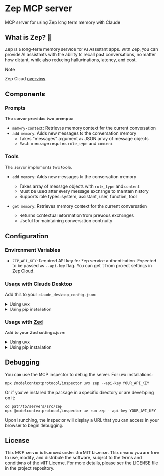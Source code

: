 # Zep MCP server

MCP server for using Zep long term memory with Claude

## What is Zep? 💬
Zep is a long-term memory service for AI Assistant apps. With Zep, you can provide AI assistants with the ability to recall past conversations, no matter how distant, while also reducing hallucinations, latency, and cost.

> [!NOTE]
> Zep Cloud [overview](https://help.getzep.com/concepts)

## Components

### Prompts

The server provides two prompts:
- `memory-context`: Retrieves memory context for the current conversation
- `add-memory`: Adds new messages to the conversation memory
  - Takes "messages" argument as JSON array of message objects
  - Each message requires `role_type` and `content`

### Tools

The server implements two tools:
- `add-memory`: Adds new messages to the conversation memory
  - Takes array of message objects with `role_type` and `content`
  - Must be used after every message exchange to maintain history
  - Supports role types: system, assistant, user, function, tool
  
- `get-memory`: Retrieves memory context for the current conversation
  - Returns contextual information from previous exchanges
  - Useful for maintaining conversation continuity

## Configuration

### Environment Variables

- `ZEP_API_KEY`: Required API key for Zep service authentication. Expected to be passed as `--api-key` flag. You can get it from project settings in Zep Cloud.

### Usage with Claude Desktop

Add this to your `claude_desktop_config.json`:

<details>
<summary>Using uvx</summary>

```json
"mcpServers": {
  "zep": {
    "command": "uvx",
    "args": ["zep", "--api-key", "YOUR_API_KEY"]
  }
}
```
</details>

<details>
<summary>Using pip installation</summary>

```json
"mcpServers": {
  "zep": {
    "command": "python",
    "args": ["-m", "zep", "--api-key", "YOUR_API_KEY"]
  }
}
```
</details>

### Usage with [Zed](https://github.com/zed-industries/zed)

Add to your Zed settings.json:

<details>
<summary>Using uvx</summary>

```json
"context_servers": [
  "zep": {
    "command": "uvx",
    "args": ["zep", "--api-key", "YOUR_API_KEY"]
  }
],
```
</details>

<details>
<summary>Using pip installation</summary>

```json
"context_servers": {
  "zep": {
    "command": "python",
    "args": ["-m", "zep", "--api-key", "YOUR_API_KEY"]
  }
},
```
</details>

## Debugging

You can use the MCP inspector to debug the server. For uvx installations:

```
npx @modelcontextprotocol/inspector uvx zep --api-key YOUR_API_KEY
```

Or if you've installed the package in a specific directory or are developing on it:

```
cd path/to/servers/src/zep
npx @modelcontextprotocol/inspector uv run zep --api-key YOUR_API_KEY
```


Upon launching, the Inspector will display a URL that you can access in your browser to begin debugging.

## License

This MCP server is licensed under the MIT License. This means you are free to use, modify, and distribute the software, subject to the terms and conditions of the MIT License. For more details, please see the LICENSE file in the project repository.